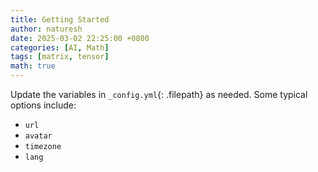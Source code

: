 ```yaml
---
title: Getting Started
author: naturesh
date: 2025-03-02 22:25:00 +0800
categories: [AI, Math]
tags: [matrix, tensor]
math: true
---
```


Update the variables in `_config.yml`{: .filepath} as needed. Some typical options include:

- `url`
- `avatar`
- `timezone`
- `lang`

